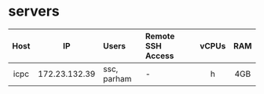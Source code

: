 # servers

| Host | IP | Users | Remote SSH Access | vCPUs | RAM |
|:----:|:--:|:----- | :------------ | :----: | :---: |
| icpc | 172.23.132.39 | ssc, parham | - | h | 4GB |
